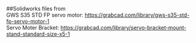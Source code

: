##Solidworks files from  
GWS S35 STD FP servo motor: https://grabcad.com/library/gws-s35-std-fp-servo-motor-1  
Servo Moter Bracket: https://grabcad.com/library/servo-bracket-mount-stand-standard-size-x5-1  
